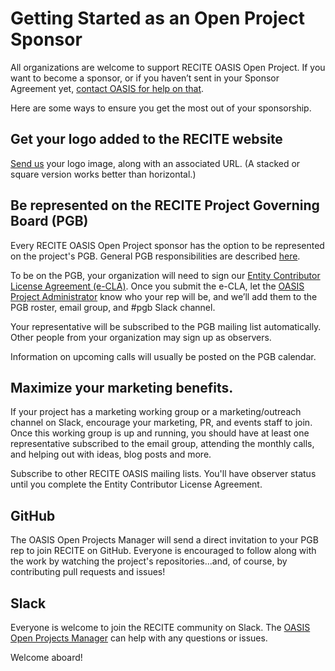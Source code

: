 # Getting Started as an Open Project Sponsor
 
All organizations are welcome to support RECITE OASIS Open Project. If you want to become a sponsor, or if you haven’t sent in your Sponsor Agreement yet, [contact OASIS for help on that](mailto:communications@oasis-open.org). 

Here are some ways to ensure you get the most out of your sponsorship.
 
## Get your logo added to the RECITE website
[Send us](member-services@oasis-open.org) your logo image, along with an associated URL. (A stacked or square version works better than horizontal.)  
 
## Be represented on the RECITE Project Governing Board (PGB)
Every RECITE OASIS Open Project sponsor has the option to be represented on the project's PGB. General PGB responsibilities are described [here](https://github.com/oasis-open-projects/documentation/blob/master/guides/getting-started-guide.md#identifying-roles).
 
To be on the PGB, your organization will need to sign our [Entity Contributor License Agreement (e-CLA)](https://www.oasis-open.org/open-projects/cla/entity-cla-20210630/). Once you submit the e-CLA, let the [OASIS Project Administrator](mailto:project-admin@oasis-open.org) know who your rep will be, and we’ll add them to the PGB roster, email group, and #pgb Slack channel.
 
Your representative will be subscribed to the PGB mailing list automatically. Other people from your organization may sign up as observers.

Information on upcoming calls will usually be posted on the PGB calendar. 
 
## Maximize your marketing benefits.
If your project has a marketing working group or a marketing/outreach channel on Slack, encourage your marketing, PR, and events staff to join. Once this working group is up and running, you should have at least one representative subscribed to the email group, attending the monthly calls, and helping out with ideas, blog posts and more.

Subscribe to other RECITE OASIS mailing lists. You'll have observer status until you complete the Entity Contributor License Agreement.

## GitHub
The OASIS Open Projects Manager will send a direct invitation to your PGB rep to join RECITE on GitHub. Everyone is encouraged to follow along with the work by watching the project's repositories...and, of course, by contributing pull requests and issues!

## Slack
Everyone is welcome to join the RECITE community on Slack. The [OASIS Open Projects Manager](mailto:claudia.rauch@oasis-open.org) can help with any questions or issues.
 
Welcome aboard!


